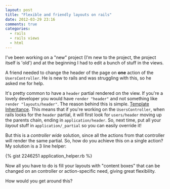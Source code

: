 ```yaml
---
layout: post
title: "Flexible and friendly layouts on rails"
date: 2012-03-29 23:16
comments: true
categories: 
  - rails
  - rails views
  - html
---
```


I've been working on a "new" project (I'm new to the project, the project itself is 'old') and at the beginning I had to edit a bunch of stuff in the views.

A friend needed to change the header of the page on **one** action of the `UsersController`. He is new to rails and was struggling with this, so he asked me for help.

It's pretty common to have a `header` partial rendered on the view. If you're a lovely developer you would have `render "header"` and not something like `render "layouts/header"`. The reason behind this is simple. [Template Inheritance](http://railscasts.com/episodes/269-template-inheritance "Railscasts Template Inheritance"). This means that if you're working on the `UsersController`, when rails looks for the `header` partial, it will first look for `users/header` moving up the parents chain, ending in `application/header`. So, next time, put all your *layout* stuff in `application/_partial` so you can easily override it!

But this is a _controller wide_ solution, since all the actions from that controller will render the same partial. So, how do you achieve this on a single action? My solution is a 3 line helper:

{% gist 2246251 application_helper.rb %}

Now all you have to do is fill your layouts with "content boxes" that can be changed on an controller or action-specific need, giving great flexibility.

How would you get around this?
